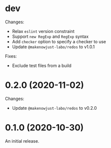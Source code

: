 # dev

Changes:

- Relax `eslint` version constraint
- Support `new RegExp` and `RegExp` syntax
- Add `checker` option to specify a checker to use
- Update `@makenowjust-labo/redos` to v1.0.1

Fixes:

- Exclude test files from a build

# 0.2.0 (2020-11-02)

Changes:

- Update `@makenowjust-labo/redos` to v0.2.0

# 0.1.0 (2020-10-30)

An initial release.
